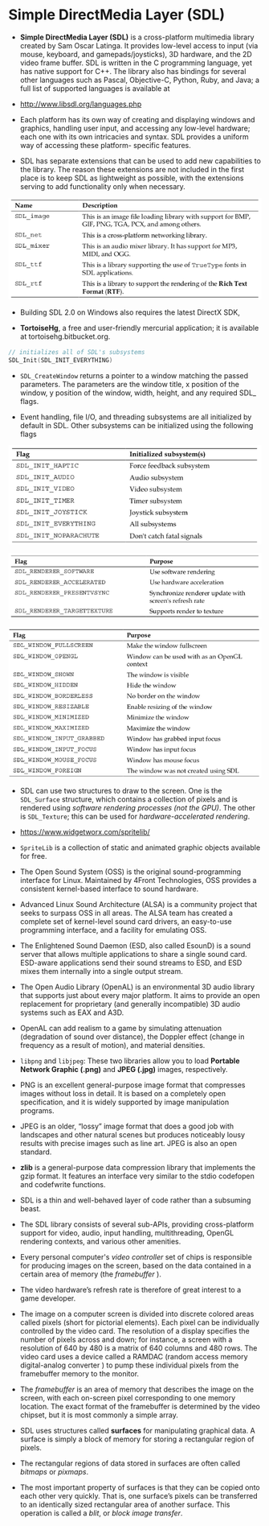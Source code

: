 # Simple DirectMedia Layer (SDL)

* **Simple DirectMedia Layer (SDL)** is a cross-platform multimedia library created by
Sam Oscar Latinga. It provides low-level access to input (via mouse, keyboard, and
gamepads/joysticks), 3D hardware, and the 2D video frame buffer. SDL is written
in the C programming language, yet has native support for C++. The library also
has bindings for several other languages such as Pascal, Objective-C, Python, Ruby,
and Java; a full list of supported languages is available at 

* http://www.libsdl.org/languages.php

* Each platform has its own way of creating and displaying windows and graphics,
handling user input, and accessing any low-level hardware; each one with its own
intricacies and syntax. SDL provides a uniform way of accessing these platform-
specific features.

* SDL has separate extensions that can be used to add new capabilities to the library.
The reason these extensions are not included in the first place is to keep SDL as
lightweight as possible, with the extensions serving to add functionality only when
necessary.

![](images/sdl/sdl_extensions.png)

* Building SDL 2.0 on Windows also requires the latest DirectX SDK,

* **TortoiseHg**, a free and user-friendly mercurial application; it is available at tortoisehg.bitbucket.org.

```c
// initializes all of SDL's subsystems
SDL_Init(SDL_INIT_EVERYTHING)
```

* `SDL_CreateWindow` returns a pointer to a window matching the
passed parameters. The parameters are the window title, x position of the
window, y position of the window, width, height, and any required SDL_
flags.

* Event handling, file I/O, and threading subsystems are all initialized by default in
SDL. Other subsystems can be initialized using the following flags

![](images/sdl/sdl_init_flags.png)


![](images/sdl/sdl_render_flag.png)

![](images/sdl/sdl_win_flags.png)

* SDL can use two structures to draw to the screen. One is the `SDL_Surface` structure, which contains a collection of pixels and is rendered
using _software rendering processes (not the GPU)_. The other is `SDL_Texture`; this can be used for _hardware-accelerated rendering_.

* https://www.widgetworx.com/spritelib/

* `SpriteLib` is a collection of static and animated graphic objects available for free.

* The Open Sound System (OSS) is the original sound-programming interface for
Linux. Maintained by 4Front Technologies, OSS provides a consistent
kernel-based interface to sound hardware.

* Advanced Linux Sound Architecture (ALSA) is a community project that seeks
to surpass OSS in all areas. The ALSA team has created a complete set of
kernel-level sound card drivers, an easy-to-use programming interface, and a
facility for emulating OSS.

* The Enlightened Sound Daemon (ESD, also called EsounD) is a sound server
that allows multiple applications to share a single sound card. ESD-aware
applications send their sound streams to ESD, and ESD mixes them internally
into a single output stream.

* The Open Audio Library (OpenAL) is an environmental 3D audio library that
supports just about every major platform. It aims to provide an open
replacement for proprietary (and generally incompatible) 3D audio systems such
as EAX and A3D.

* OpenAL can add realism to a game by simulating attenuation
(degradation of sound over distance), the Doppler effect (change in frequency as
a result of motion), and material densities.

* `libpng` and `libjpeg`: These two libraries allow you to load **Portable Network Graphic (.png)** and **JPEG (.jpg)** images, respectively. 

* PNG is an excellent general-purpose image format that compresses images without loss in detail. It is based on a completely open specification, and it is widely supported by image manipulation programs.

* JPEG is an older, “lossy” image format that does a good job with landscapes
and other natural scenes but produces noticeably lousy results with precise
images such as line art. JPEG is also an open standard.

* **zlib** is a general-purpose data compression library that implements the gzip format. It features an interface very similar to the stdio codefopen and codefwrite functions.

* SDL is a thin and well-behaved layer of code rather than a
subsuming beast.

* The SDL library consists of several sub-APIs, providing cross-platform support
for video, audio, input handling, multithreading, OpenGL rendering contexts,
and various other amenities.

* Every personal computer's _video controller_ set of chips is responsible for producing images on the screen, based on the data contained in a certain area of memory (the _framebuffer_ ).

* The video hardware’s refresh rate
is therefore of great interest to a game developer.

* The image on a computer screen is divided into discrete colored areas called
pixels (short for pictorial elements). Each pixel can be individually controlled by
the video card. The resolution of a display specifies the number of pixels across
and down; for instance, a screen with a resolution of 640 by 480 is a matrix of
640 columns and 480 rows. The video card uses a device called a RAMDAC
(random access memory digital-analog converter ) to pump these individual
pixels from the framebuffer memory to the monitor.

* The _framebuffer_ is an area of memory that describes the image on the screen,
with each on-screen pixel corresponding to one memory location. The exact
format of the framebuffer is determined by the video chipset, but it is most
commonly a simple array.

* SDL uses structures called **surfaces** for manipulating graphical data. A surface is simply a block of memory for storing a rectangular region of pixels.

* The rectangular
regions of data stored in surfaces are often called _bitmaps_ or _pixmaps_.

* The most important property of surfaces is that they can be copied onto each
other very quickly. That is, one surface’s pixels can be transferred to an
identically sized rectangular area of another surface. This operation is called a _blit_, or _block image transfer_.